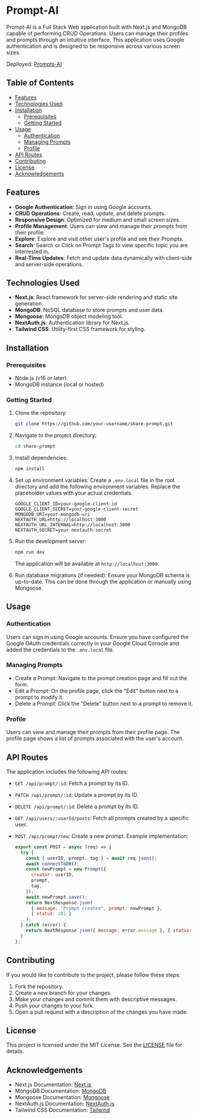 # Prompt-AI

Prompt-AI is a Full Stack Web application built with Next.js and MongoDB capable of performing CRUD Operations. Users can manage their profiles and prompts through an intuitive interface. This application uses Google authentication and is designed to be responsive across various screen sizes.

Deplloyed: [Prompts-AI](https://prompts-ai-ghx7.vercel.app/)

## Table of Contents

- [Features](#features)
- [Technologies Used](#technologies-used)
- [Installation](#installation)
  - [Prerequisites](#prerequisites)
  - [Getting Started](#getting-started)
- [Usage](#usage)
  - [Authentication](#authentication)
  - [Managing Prompts](#managing-prompts)
  - [Profile](#profile)
- [API Routes](#api-routes)
- [Contributing](#contributing)
- [License](#license)
- [Acknowledgements](#acknowledgements)

## Features

- **Google Authentication**: Sign in using Google accounts.
- **CRUD Operations**: Create, read, update, and delete prompts.
- **Responsive Design**: Optimized for medium and small screen sizes.
- **Profile Management**: Users can view and manage their prompts from their profile.
- **Explore**: Explore and visit other user's profile and see their Prompts.
- **Search**: Search or Click on Prompt Tags to view specific topic you are interrested in.
- **Real-Time Updates**: Fetch and update data dynamically with client-side and server-side operations.

## Technologies Used

- **Next.js**: React framework for server-side rendering and static site generation.
- **MongoDB**: NoSQL database to store prompts and user data.
- **Mongoose**: MongoDB object modeling tool.
- **NextAuth.js**: Authentication library for Next.js.
- **Tailwind CSS**: Utility-first CSS framework for styling.

## Installation

### Prerequisites

- Node.js (v16 or later)
- MongoDB instance (local or hosted)

### Getting Started

1. Clone the repository:

   ```bash
   git clone https://github.com/your-username/share-prompt.git
   ```

2. Navigate to the project directory:

   ```bash
   cd share-prompt
   ```

3. Install dependencies:

   ```bash
   npm install
   ```

4. Set up environment variables:
   Create a `.env.local` file in the root directory and add the following environment variables. Replace the placeholder values with your actual credentials.

   ```env
   GOOGLE_CLIENT_ID=your-google-client-id
   GOOGLE_CLIENT_SECRET=your-google-client-secret
   MONGODB_URI=your-mongodb-uri
   NEXTAUTH_URL=http://localhost:3000
   NEXTAUTH_URL_INTERNAL=http://localhost:3000
   NEXTAUTH_SECRET=your-nextauth-secret
   ```

5. Run the development server:

   ```bash
   npm run dev
   ```

   The application will be available at `http://localhost:3000`.

6. Run database migrations (if needed):
   Ensure your MongoDB schema is up-to-date. This can be done through the application or manually using Mongoose.

## Usage

### Authentication

Users can sign in using Google accounts. Ensure you have configured the Google OAuth credentials correctly in your Google Cloud Console and added the credentials to the `.env.local` file.

### Managing Prompts

- Create a Prompt: Navigate to the prompt creation page and fill out the form.
- Edit a Prompt: On the profile page, click the "Edit" button next to a prompt to modify it.
- Delete a Prompt: Click the "Delete" button next to a prompt to remove it.

### Profile

Users can view and manage their prompts from their profile page. The profile page shows a list of prompts associated with the user's account.

## API Routes

The application includes the following API routes:

- `GET /api/prompt/:id`: Fetch a prompt by its ID.
- `PATCH /api/prompt/:id`: Update a prompt by its ID.
- `DELETE /api/prompt/:id`: Delete a prompt by its ID.
- `GET /api/users/:userId/posts`: Fetch all prompts created by a specific user.
- `POST /api/prompt/new`: Create a new prompt. Example implementation:

  ```javascript
  export const POST = async (req) => {
    try {
      const { userID, prompt, tag } = await req.json();
      await connectToDB();
      const newPrompt = new Prompt({
        creator: userID,
        prompt,
        tag,
      });
      await newPrompt.save();
      return NextResponse.json(
        { message: "Prompt created", prompt: newPrompt },
        { status: 201 }
      );
    } catch (error) {
      return NextResponse.json({ message: error.message }, { status: 500 });
    }
  };
  ```

## Contributing

If you would like to contribute to the project, please follow these steps:

1. Fork the repository.
2. Create a new branch for your changes.
3. Make your changes and commit them with descriptive messages.
4. Push your changes to your fork.
5. Open a pull request with a description of the changes you have made.

## License

This project is licensed under the MIT License. See the [LICENSE](LICENSE.md) file for details.

## Acknowledgements

- Next.js Documentation: [Next.js](https://nextjs.org/docs)
- MongoDB Documentation: [MongoDB](https://www.mongodb.com/docs/)
- Mongoose Documentation: [Mongoose](https://mongoosejs.com/docs/guide.html)
- NextAuth.js Documentation: [NextAuth.js](https://next-auth.js.org/getting-started/introduction)
- Tailwind CSS Documentation: [Tailwind](https://tailwindcss.com/docs/installation)
